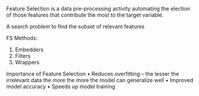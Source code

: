 Feature Selection is a data pre-processing activity automating the election of those features that contribute the most to the target variable.

A search problem to find the subset of relevant features

FS Methods:
  1. Embedders
  2. Filters
  3. Wrappers

Importance of Feature Selection
  • Reduces overfitting – the lesser the irrelevant data the more the more the model can generalize well
  • Improved model accuracy
  • Speeds up model training
